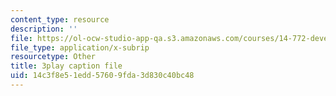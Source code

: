 ```yaml
---
content_type: resource
description: ''
file: https://ol-ocw-studio-app-qa.s3.amazonaws.com/courses/14-772-development-economics-macroeconomics-spring-2013/14c3f8e51edd57609fda3d830c40bc48_MR_Dwrf9yII.vtt
file_type: application/x-subrip
resourcetype: Other
title: 3play caption file
uid: 14c3f8e5-1edd-5760-9fda-3d830c40bc48
---
```

